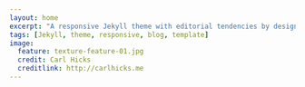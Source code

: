 ```yaml
---
layout: home
excerpt: "A responsive Jekyll theme with editorial tendencies by designer Michael Rose."
tags: [Jekyll, theme, responsive, blog, template]
image:
  feature: texture-feature-01.jpg
  credit: Carl Hicks
  creditlink: http://carlhicks.me
---
```

